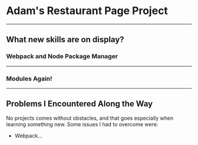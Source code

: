 # Adam's Restaurant Page Project<br>
---
## What new skills are on display?<br>
### Webpack and Node Package Manager<br>
------------
### Modules Again!<br>
------------
## Problems I Encountered Along the Way
No projects comes without obstacles, and that goes especially when learning something new. Some issues I had to overcome were:<br>
- Webpack...
